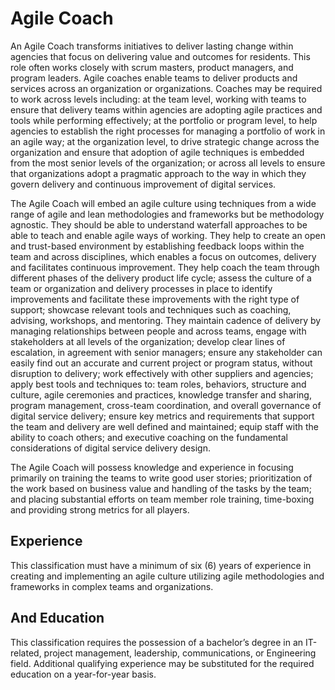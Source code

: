 
# Agile Coach    
An Agile Coach transforms initiatives to deliver lasting change within agencies that focus on delivering value and outcomes for residents. This role often works closely with scrum masters, product managers, and program leaders. Agile coaches enable teams to deliver products and services across an organization or organizations. Coaches may be required to work across levels including: at the team level, working with teams to ensure that delivery teams within agencies are adopting agile practices and tools while performing effectively; at the portfolio or program level, to help agencies to establish the right processes for managing a portfolio of work in an agile way; at the organization level, to drive strategic change across the organization and ensure that adoption of agile techniques is embedded from the most senior levels of the organization; or across all levels to ensure that organizations adopt a pragmatic approach to the way in which they govern delivery and continuous improvement of digital services.

The Agile Coach will embed an agile culture using techniques from a wide range of agile and lean methodologies and frameworks but be methodology agnostic. They should be able to understand waterfall approaches to be able to teach and enable agile ways of working. They help to create an open and trust-based environment by establishing feedback loops within the team and across disciplines, which enables a focus on outcomes, delivery and facilitates continuous improvement. They help coach the team through different phases of the delivery product life cycle; assess the culture of a team or organization and delivery processes in place to identify improvements and facilitate these improvements with the right type of support; showcase relevant tools and techniques such as coaching, advising, workshops, and mentoring. They maintain cadence of delivery by managing relationships between people and across teams, engage with stakeholders at all levels of the organization; develop clear lines of escalation, in agreement with senior managers; ensure any stakeholder can easily find out an accurate and current project or program status, without disruption to delivery; work effectively with other suppliers and agencies; apply best tools and techniques to: team roles, behaviors, structure and culture, agile ceremonies and practices, knowledge transfer and sharing, program management, cross-team coordination, and overall governance of digital service delivery; ensure key metrics and requirements that support the team and delivery are well defined and maintained; equip staff with the ability to coach others; and executive coaching on the fundamental considerations of digital service delivery design.

The Agile Coach will possess knowledge and experience in focusing primarily on training the teams to write good user stories; prioritization of the work based on business value and handling of the tasks by the team; and placing substantial efforts on team member role training, time-boxing and providing strong metrics for all players.

## Experience
This classification must have a minimum of six (6) years of experience in creating and implementing an agile culture utilizing agile methodologies and frameworks in complex teams and organizations.

## And Education
This classification requires the possession of a bachelor’s degree in an IT-related, project management, leadership, communications, or Engineering field. Additional qualifying experience may be substituted for the required education on a year-for-year basis.
